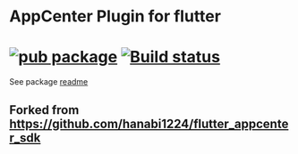 # AppCenter Plugin for flutter
[![pub package](https://img.shields.io/pub/v/flutter_appcenter_sdk.svg)](https://pub.dev/packages/flutter_appcenter_sdk)
[![Build status](https://img.shields.io/cirrus/github/hanabi1224/flutter_appcenter_sdk/master)](https://cirrus-ci.com/github/hanabi1224/flutter_appcenter_sdk)
======

See package [readme](https://github.com/hanabi1224/flutter_appcenter_sdk/tree/master/flutter_appcenter_sdk)

## Forked from https://github.com/hanabi1224/flutter_appcenter_sdk
